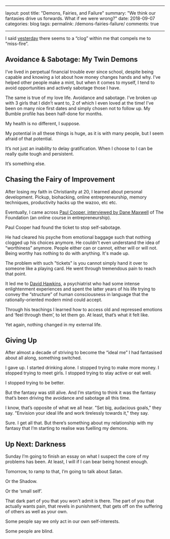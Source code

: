 
---
layout: post
title: "Demons, Fairies, and Failure"
summary:  "We think our fantasies drive us forwards. What if we were wrong?"
date: 2018-09-07
categories: blog
tags: 
permalink: /demons-fairies-failure/
comments: true

---

I said [yesterday](/old-obsession-nature-commanded) there seems to a “clog” within me that compels me to “miss-fire”. 

## Avoidance & Sabotage: My Twin Demons
I’ve lived in perpetual financial trouble ever since school, despite being capable and knowing a lot about how money changes hands and why. I’ve helped other people make a mint, but when it comes to myself, I tend to avoid opportunities and actively sabotage those I have. 

The same is true of my love life. Avoidance and sabotage. I’ve broken up with 3 girls that I didn’t want to, 2 of which I even loved at the time! I’ve been on many nice first dates and simply chosen not to follow up. My Bumble profile has been half-done for months. 

My health is no different, I suppose. 

My potential in all these things is huge, as it is with many people, but I seem afraid of that potential.

It’s not just an inability to delay gratification. When I choose to I can be really quite tough and persistent.

It’s something else.
 

## Chasing the Fairy of Improvement
After losing my faith in Christianity at 20, I learned about personal development. Pickup, biohacking, online entrepreneurship, memory techniques, productivity hacks up the wazoo, etc etc. 

Eventually, I came across [Paul Cooper, interviewed by Dane Maxwell](https://thefoundation.com/podcast/episode90) of The Foundation (an online course in entrepreneurship). 

Paul Cooper had found the ticket to stop self-sabotage. 

He had cleared his psyche from emotional baggage such that nothing clogged up his choices anymore. He couldn't even understand the idea of “worthiness” anymore. People either can or cannot, either will or will not. Being worthy has nothing to do with anything. It's made up. 

The problem with such "tickets" is you cannot simply hand it over to someone like a playing card. He went through tremendous pain to reach that point. 

It led me to [David Hawkins](https://youtu.be/PCVZUdxg-vE), a psychiatrist who had some intense enlightenment experiences and spent the latter years of his life trying to convey the “structure” of human consciousness in language that the rationally-oriented modern mind could accept. 

Through his teachings I learned how to access old and repressed emotions and ‘feel through them’, to let them go. At least, that’s what it felt like.

Yet again, nothing changed in my external life. 
 

## Giving Up
After almost a decade of striving to become the “ideal me” I had fantasised about all along, something switched. 

I gave up. I started drinking alone. I stopped trying to make more money. I stopped trying to meet girls. I stopped trying to stay active or eat well.

I stopped trying to be better. 

But the fantasy was still alive. And I’m starting to think it was the fantasy that’s been driving the avoidance and sabotage all this time. 

I know, that’s opposite of what we all hear. "Set big, audacious goals," they say. "Envision your ideal life and work tirelessly towards it," they say. 

Sure. I get all that. But there’s something about my relationship with my fantasy that I’m starting to realise was fuelling my demons. 
 

## Up Next: Darkness
Sunday I’m going to finish an essay on what I suspect the core of my problems has been. At least, I will if I can bear being honest enough. 

Tomorrow, to ramp to that, I’m going to talk about Satan.

Or the Shadow. 

Or the ‘small self’. 

That dark part of you that you won't admit is there. The part of you that actually wants pain, that revels in punishment, that gets off on the suffering of others as well as your own. 

Some people say we only act in our own self-interests. 

Some people are blind. 


